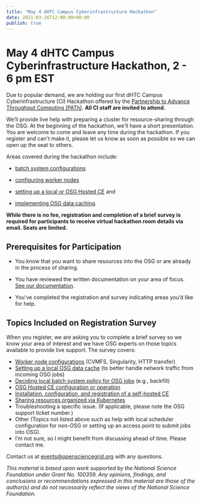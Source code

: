 ```yaml
---
title: "May 4 dHTC Campus Cyberinfrastructure Hackathon" 
date: 2021-03-26T12:00:00+00:00
publish: true
--- 
```

# May 4 dHTC Campus Cyberinfrastructure Hackathon, 2 - 6 pm EST

Due to popular demand, we are holding our first dHTC Campus Cyberinfrastructure (CI) Hackathon offered by the [Partnership to Advance Throughput Computing (PATh)](https://path-cc.io/). **All CI staff are invited to attend.**

We’ll provide live help with preparing a cluster for resource-sharing through the OSG. At the beginning of the hackathon, we'll have a short presentation.  You are welcome to come and leave any time during the hackathon. If you register and can't make it, please let us know as soon as possible so we can open up the seat to others.  

Areas covered during the hackathon include:
- [batch system configurations](https://opensciencegrid.org/docs/compute-element/install-htcondor-ce/) 

- [configuring worker nodes](https://opensciencegrid.org/docs/worker-node/using-wn/)

- [setting up a local or OSG Hosted CE](https://opensciencegrid.org/docs/compute-element/htcondor-ce-overview/) and

- [implementing OSG data caching](https://opensciencegrid.org/docs/data/stashcache/overview/).

**While there is no fee, registration and completion of a brief survey is required for participants to receive virtual hackathon room details via email.  Seats are limited.** 

## Prerequisites for Participation

- You know that you want to share resources into the OSG or are already in the process of sharing.

- You have reviewed the written documentation on your area of focus. [See our documentation](https://opensciencegrid.org/docs/).

- You’ve completed the registration and survey indicating areas you’d like for help.

## Topics Included on Registration Survey

When you register, we are asking you to complete a brief survey so we know your area of interest and we have OSG experts on those topics available to provide live support.  The survey covers:

- [Worker node configurations](https://opensciencegrid.org/docs/worker-node/using-wn/) (CVMFS, Singularity, HTTP transfer)
- [Setting up a local OSG data cache](https://opensciencegrid.org/docs/data/stashcache/install-cache/) (to better handle network traffic from incoming OSG jobs)
- [Deciding local batch system policy for OSG jobs](https://opensciencegrid.org/docs/compute-element/install-htcondor-ce/#batch-systems-other-than-htcondor) (e.g., backfill)
- [OSG Hosted CE configuration or operation](https://opensciencegrid.org/docs/compute-element/hosted-ce/)
- [Installation, configuration, and registration of a self-hosted CE](https://opensciencegrid.org/docs/compute-element/install-htcondor-ce/)
- [Sharing resources organized via Kubernetes](https://opensciencegrid.org/docs/resource-sharing/os-backfill-containers/)
- Troubleshooting a specific issue. (If applicable, please note the OSG support ticket number.)
- Other (Topics not listed above such as help with local scheduler configuration for non-OSG or setting up an access point to submit jobs into OSG).
- I’m not sure, so I might benefit from discussing ahead of time. Please contact me.


Contact us at <events@opensciencegrid.org> with any questions.

*This material is based upon work supported by the National Science Foundation under Grant No. 100359. Any opinions, findings, and conclusions or recommendations expressed in this material are those of the author(s) and do not necessarily reflect the views of the National Science Foundation.*
